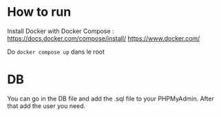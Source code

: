 # How to run
Install Docker with Docker Compose : 
https://docs.docker.com/compose/install/
https://www.docker.com/

Do 
`
docker compose up
` dans le root

# DB
You can go in the DB file and add the .sql file to your PHPMyAdmin. After that add the user you need.
